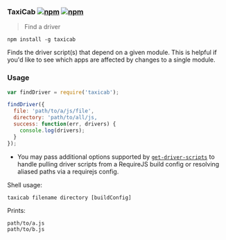 ### TaxiCab [![npm](http://img.shields.io/npm/v/taxicab.svg)](https://npmjs.org/package/taxicab) [![npm](http://img.shields.io/npm/dm/taxicab.svg)](https://npmjs.org/package/taxicab)

> Find a driver

`npm install -g taxicab`

Finds the driver script(s) that depend on a given module. This is helpful if you'd like to see which apps
are affected by changes to a single module.

### Usage

```js
var findDriver = require('taxicab');

findDriver({
  file: 'path/to/a/js/file',
  directory: 'path/to/all/js,
  success: function(err, drivers) {
    console.log(drivers);
  }
});
```

* You may pass additional options supported by [`get-driver-scripts`](https://github.com/mrjoelkemp/node-get-driver-scripts)
to handle pulling driver scripts from a RequireJS build config or resolving aliased
paths via a requirejs config.

Shell usage:

`taxicab filename directory [buildConfig]`

Prints:

```
path/to/a.js
path/to/b.js
```
